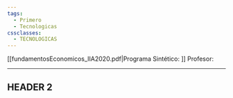 ```yaml
---
tags:
  - Primero
  - Tecnologicas
cssclasses:
  - TECNOLOGICAS
---
```

[[fundamentosEconomicos_IIA2020.pdf|Programa Sintético: ]]
Profesor: 
____
## HEADER 2